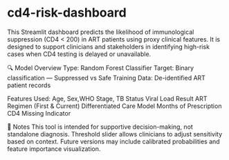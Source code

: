 # cd4-risk-dashboard
This Streamlit dashboard predicts the likelihood of immunological suppression (CD4 < 200) in ART patients using proxy clinical features. It is designed to support clinicians and stakeholders in identifying high-risk cases when CD4 testing is delayed or unavailable.

🔍 Model Overview
Type: Random Forest Classifier
Target: Binary classification — Suppressed vs Safe
Training Data: De-identified ART patient records

Features Used:
Age, Sex,WHO Stage, TB Status
Viral Load Result
ART Regimen (First & Current)
Differentiated Care Model
Months of Prescription
CD4 Missing Indicator

📌 Notes
This tool is intended for supportive decision-making, not standalone diagnosis.
Threshold slider allows clinicians to adjust sensitivity based on context.
Future versions may include calibrated probabilities and feature importance visualization.
